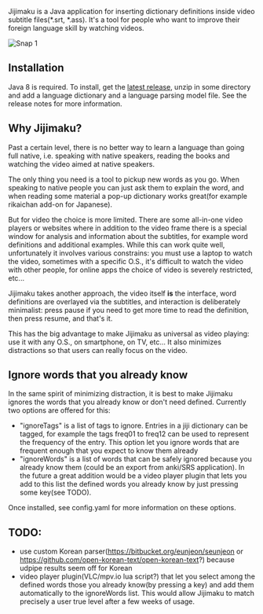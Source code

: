 Jijimaku is a Java application for inserting dictionary definitions inside video subtitle files(*.srt, *.ass). It's a tool for people who want to improve their foreign language skill by watching videos.

![Snap 1](https://juliango202.github.io/img/jijimaku/snap1.jpg)

## Installation
Java 8 is required. To install, get the [latest release](https://github.com/juliango202/jijimaku/releases), unzip in some directory and add a language dictionary and a language parsing model file. See the release notes for more information.

## Why Jijimaku?
Past a certain level, there is no better way to learn a language than going full native, i.e. speaking with native speakers,
reading the books and watching the video aimed at native speakers.

The only thing you need is a tool to pickup new words as you go. When speaking to native people you can just ask them to explain the word,
and when reading some material a pop-up dictionary works great(for example rikaichan add-on for Japanese).

But for video the choice is more limited.
There are some all-in-one video players or websites where in addition to the video frame there is
a special window for analysis and information about the subtitles, for example word definitions and additional examples.
While this can work quite well, unfortunately it involves various constrains: you must use a laptop to watch the video,
sometimes with a specific O.S., it's difficult to watch the video with other people, for online apps the choice of video is severely restricted, etc...

Jijimaku takes another approach, the video itself **is** the interface, word definitions are overlayed via the subtitles, and interaction is deliberately minimalist: press pause if you need to get more time to read the definition, then press resume, and that's it.

This has the big advantage to make Jijimaku as universal as video playing: use it with any O.S., on smartphone, on TV, etc... It also minimizes distractions so that users can really focus on the video.

## Ignore words that you already know
In the same spirit of minimizing distraction, it is best to make Jijimaku ignores the words that you already know or don't need defined.
Currently two options are offered for this:
- "ignoreTags" is a list of tags to ignore. Entries in a jiji dictionary can be tagged, for example the tags freq01 to freq12 can be used to represent the frequency of the entry. This option let you ignore words that are frequent enough that you expect to know them already
- "ignoreWords" is a list of words that can be safely ignored because you already know them (could be an export from anki/SRS application). In the future a great addition would be a video player plugin that lets you add to this list the defined words you already know by just pressing some key(see TODO).

Once installed, see config.yaml for more information on these options.

## TODO:
- use custom Korean parser(https://bitbucket.org/eunjeon/seunjeon or https://github.com/open-korean-text/open-korean-text?) because udpipe results seem off for Korean
- video player plugin(VLC/mpv.io lua script?) that let you select among the defined words those you already know(by pressing a key) and add them automatically to the ignoreWords list. This would allow Jijimaku to match precisely a user true level after a few weeks of usage.
